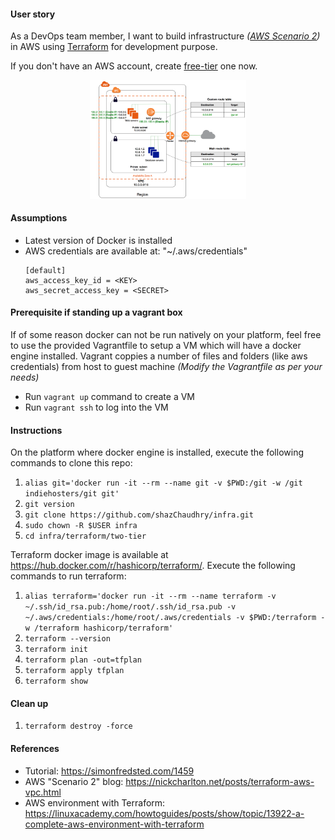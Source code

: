 #### User story
As a DevOps team member, I want to build infrastructure _([AWS Scenario 2](http://docs.aws.amazon.com/AmazonVPC/latest/UserGuide/VPC_Scenario2.html))_ in AWS using [Terraform](https://www.terraform.io/) for development purpose.

If you don't have an AWS account, create [free-tier](https://aws.amazon.com/free/) one now.

<p align="center">
  <img src="../pics/aws-infra.png" alt="AWS infra" style="width: 250px;"/>
</p>

#### Assumptions
- Latest version of Docker is installed
- AWS credentials are available at: "~/.aws/credentials"
    ```
    [default]
    aws_access_key_id = <KEY>
    aws_secret_access_key = <SECRET>
    ```

#### Prerequisite if standing up a vagrant box
If of some reason docker can not be run natively on your platform, feel free to use the provided Vagrantfile to setup a VM which will have a docker engine installed. Vagrant coppies a number of files and folders (like aws credentials) from host to guest machine _(Modify the Vagrantfile as per your needs)_
- Run `vagrant up` command to create a VM
-	Run `vagrant ssh` to log into the VM

#### Instructions
On the platform where docker engine is installed, execute the following commands to clone this repo:
1. `alias git='docker run -it --rm --name git -v $PWD:/git -w /git indiehosters/git git'`
2. `git version`
3. `git clone https://github.com/shazChaudhry/infra.git`
4. `sudo chown -R $USER infra`
5. `cd infra/terraform/two-tier`

Terraform docker image is available at https://hub.docker.com/r/hashicorp/terraform/. Execute the following commands to run terraform:
1. `alias terraform='docker run -it --rm --name terraform -v ~/.ssh/id_rsa.pub:/home/root/.ssh/id_rsa.pub -v ~/.aws/credentials:/home/root/.aws/credentials -v $PWD:/terraform -w /terraform hashicorp/terraform'`
2. `terraform --version`
3. `terraform init`
4. `terraform plan -out=tfplan`
5. `terraform apply tfplan`
6. `terraform show`

#### Clean up
1. `terraform destroy -force`

#### References
- Tutorial: https://simonfredsted.com/1459
- AWS "Scenario 2" blog: https://nickcharlton.net/posts/terraform-aws-vpc.html
- AWS environment with Terraform: https://linuxacademy.com/howtoguides/posts/show/topic/13922-a-complete-aws-environment-with-terraform
